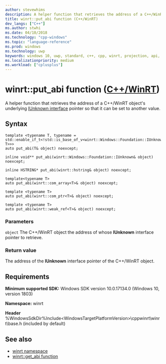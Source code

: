 ```yaml
---
author: stevewhims
description: A helper function that retrieves the address of a C++/WinRT object's underlying IUnknown interface pointer so that it can be set to another value.
title: winrt::put_abi function (C++/WinRT)
dev_langs: ["C++"]
ms.author: stwhi
ms.date: 04/10/2018
ms.technology: "cpp-windows"
ms.topic: "language-reference"
ms.prod: windows
ms.technology: uwp
keywords: windows 10, uwp, standard, c++, cpp, winrt, projection, api, reference, IUnknown
ms.localizationpriority: medium
ms.workload: ["cplusplus"]
---
```


# winrt::put_abi function ([C++/WinRT](/windows/uwp/cpp-and-winrt-apis/intro-to-using-cpp-with-winrt))
A helper function that retrieves the address of a C++/WinRT object's underlying [IUnknown interface](https://msdn.microsoft.com/library/windows/desktop/ms680509) pointer so that it can be set to another value.

## Syntax
```cppwinrt
template <typename T, typename = std::enable_if_t<!std::is_base_of_v<winrt::Windows::Foundation::IUnknown, T>>>
auto put_abi(T& object) noexcept;

inline void** put_abi(winrt::Windows::Foundation::IUnknown& object) noexcept;

inline HSTRING* put_abi(winrt::hstring& object) noexcept;

template<typename T>
auto put_abi(winrt::com_array<T>& object) noexcept;

template <typename T>
auto put_abi(winrt::com_ptr<T>& object) noexcept;

template <typename T>
auto put_abi(winrt::weak_ref<T>& object) noexcept;
```

### Parameters
`object`
The C++/WinRT object the address of whose **IUnknown** interface pointer to retrieve.

### Return value 
The address of the **IUnknown** interface pointer of the C++/WinRT object.

## Requirements
**Minimum supported SDK:** Windows SDK version 10.0.17134.0 (Windows 10, version 1803)

**Namespace:** winrt

**Header** %WindowsSdkDir%Include\<WindowsTargetPlatformVersion>\cppwinrt\winrt\base.h (included by default)

## See also 
* [winrt namespace](winrt.md)
* [winrt::get_abi function](get-abi.md)
